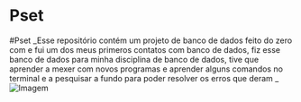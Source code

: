 # Pset

#Pset
_Esse repositório contém um projeto de banco de dados feito do zero com e fui um dos meus primeros contatos com banco de dados, fiz esse banco de dados para minha disciplina de banco de dados, tive que aprender a mexer com novos programas e aprender alguns comandos no terminal e a pesquisar a fundo para poder resolver os erros que deram _
![Imagem](https://www.estudopratico.com.br/wp-content/uploads/2015/08/banco-de-dados.jpg)
